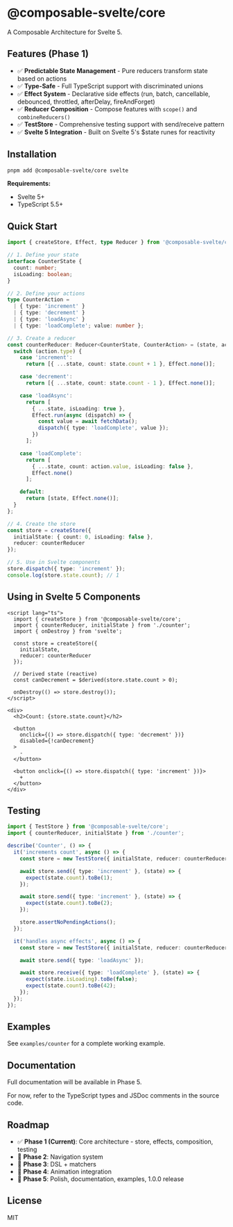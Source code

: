 # @composable-svelte/core

A Composable Architecture for Svelte 5.

## Features (Phase 1)

- ✅ **Predictable State Management** - Pure reducers transform state based on actions
- ✅ **Type-Safe** - Full TypeScript support with discriminated unions
- ✅ **Effect System** - Declarative side effects (run, batch, cancellable, debounced, throttled, afterDelay, fireAndForget)
- ✅ **Reducer Composition** - Compose features with `scope()` and `combineReducers()`
- ✅ **TestStore** - Comprehensive testing support with send/receive pattern
- ✅ **Svelte 5 Integration** - Built on Svelte 5's $state runes for reactivity

## Installation

```bash
pnpm add @composable-svelte/core svelte
```

**Requirements:**
- Svelte 5+
- TypeScript 5.5+

## Quick Start

```typescript
import { createStore, Effect, type Reducer } from '@composable-svelte/core';

// 1. Define your state
interface CounterState {
  count: number;
  isLoading: boolean;
}

// 2. Define your actions
type CounterAction =
  | { type: 'increment' }
  | { type: 'decrement' }
  | { type: 'loadAsync' }
  | { type: 'loadComplete'; value: number };

// 3. Create a reducer
const counterReducer: Reducer<CounterState, CounterAction> = (state, action) => {
  switch (action.type) {
    case 'increment':
      return [{ ...state, count: state.count + 1 }, Effect.none()];

    case 'decrement':
      return [{ ...state, count: state.count - 1 }, Effect.none()];

    case 'loadAsync':
      return [
        { ...state, isLoading: true },
        Effect.run(async (dispatch) => {
          const value = await fetchData();
          dispatch({ type: 'loadComplete', value });
        })
      ];

    case 'loadComplete':
      return [
        { ...state, count: action.value, isLoading: false },
        Effect.none()
      ];

    default:
      return [state, Effect.none()];
  }
};

// 4. Create the store
const store = createStore({
  initialState: { count: 0, isLoading: false },
  reducer: counterReducer
});

// 5. Use in Svelte components
store.dispatch({ type: 'increment' });
console.log(store.state.count); // 1
```

## Using in Svelte 5 Components

```svelte
<script lang="ts">
  import { createStore } from '@composable-svelte/core';
  import { counterReducer, initialState } from './counter';
  import { onDestroy } from 'svelte';

  const store = createStore({
    initialState,
    reducer: counterReducer
  });

  // Derived state (reactive)
  const canDecrement = $derived(store.state.count > 0);

  onDestroy(() => store.destroy());
</script>

<div>
  <h2>Count: {store.state.count}</h2>

  <button
    onclick={() => store.dispatch({ type: 'decrement' })}
    disabled={!canDecrement}
  >
    -
  </button>

  <button onclick={() => store.dispatch({ type: 'increment' })}>
    +
  </button>
</div>
```

## Testing

```typescript
import { TestStore } from '@composable-svelte/core';
import { counterReducer, initialState } from './counter';

describe('Counter', () => {
  it('increments count', async () => {
    const store = new TestStore({ initialState, reducer: counterReducer });

    await store.send({ type: 'increment' }, (state) => {
      expect(state.count).toBe(1);
    });

    await store.send({ type: 'increment' }, (state) => {
      expect(state.count).toBe(2);
    });

    store.assertNoPendingActions();
  });

  it('handles async effects', async () => {
    const store = new TestStore({ initialState, reducer: counterReducer });

    await store.send({ type: 'loadAsync' });

    await store.receive({ type: 'loadComplete' }, (state) => {
      expect(state.isLoading).toBe(false);
      expect(state.count).toBe(42);
    });
  });
});
```

## Examples

See `examples/counter` for a complete working example.

## Documentation

Full documentation will be available in Phase 5.

For now, refer to the TypeScript types and JSDoc comments in the source code.

## Roadmap

- ✅ **Phase 1 (Current)**: Core architecture - store, effects, composition, testing
- 🔄 **Phase 2**: Navigation system
- 🔄 **Phase 3**: DSL + matchers
- 🔄 **Phase 4**: Animation integration
- 🔄 **Phase 5**: Polish, documentation, examples, 1.0.0 release

## License

MIT
